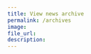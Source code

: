 ```yaml
---
title: View news archive
permalink: /archives
image: 
file_url:
description: 
---
```


<!-- permalink: https://www.nas.gov.sg/archivesonline/ -->